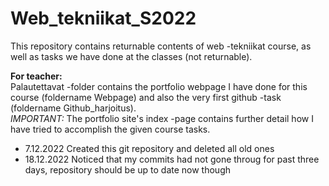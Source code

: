 # Web_tekniikat_S2022

This repository contains returnable contents of web -tekniikat course, as well as tasks we have done at the classes (not returnable).<br>

<b>For teacher:</b><br>
Palautettavat -folder contains the portfolio webpage I have done for this course (foldername Webpage) and also the very first github -task (foldername Github_harjoitus).<br>
<i>IMPORTANT:</i> The portfolio site's index -page contains further detail how I have tried to accomplish the given course tasks.
<br>

- 7.12.2022 Created this git repository and deleted all old ones<br>
- 18.12.2022 Noticed that my commits had not gone throug for past three days, repository should be up to date now though<br>
